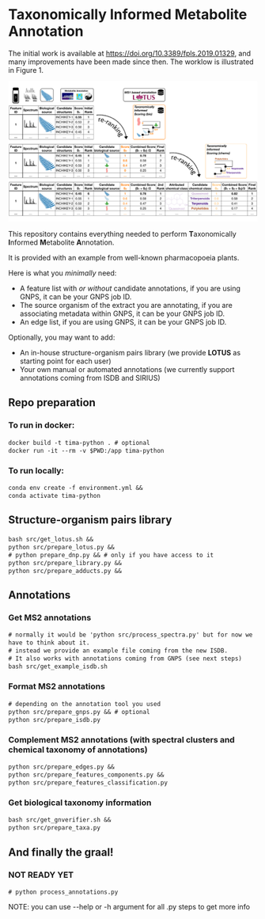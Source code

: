 # Taxonomically Informed Metabolite Annotation

The initial work is available at https://doi.org/10.3389/fpls.2019.01329, and many improvements have been made since
then. 
The worklow is illustrated in Figure 1.

![Figure 1](./img/tima.svg)

This repository contains everything needed to perform **T**axonomically **I**nformed **M**etabolite **A**nnotation.

It is provided with an example from well-known pharmacopoeia plants.

Here is what you *minimally* need:

- A feature list with *or without* candidate annotations, if you are using GNPS, it can be your GNPS job ID.
- The source organism of the extract you are annotating, if you are associating metadata within GNPS, it can be your
  GNPS job ID.
- An edge list, if you are using GNPS, it can be your GNPS job ID.

Optionally, you may want to add:

- An in-house structure-organism pairs library (we provide **LOTUS** as starting point for each user)
- Your own manual or automated annotations (we currently support annotations coming from ISDB and SIRIUS)

## Repo preparation

### To run in docker:

```shell
docker build -t tima-python . # optional
docker run -it --rm -v $PWD:/app tima-python
```

### To run locally:

```shell
conda env create -f environment.yml &&
conda activate tima-python
```

## Structure-organism pairs library

```shell
bash src/get_lotus.sh && 
python src/prepare_lotus.py &&
# python prepare_dnp.py && # only if you have access to it
python src/prepare_library.py &&
python src/prepare_adducts.py &&
```

## Annotations

### Get MS2 annotations

```shell
# normally it would be 'python src/process_spectra.py' but for now we have to think about it.
# instead we provide an example file coming from the new ISDB.
# It also works with annotations coming from GNPS (see next steps)
bash src/get_example_isdb.sh
```

### Format MS2 annotations

```shell
# depending on the annotation tool you used
python src/prepare_gnps.py && # optional 
python src/prepare_isdb.py
```

### Complement MS2 annotations (with spectral clusters and chemical taxonomy of annotations)

```shell
python src/prepare_edges.py &&
python src/prepare_features_components.py &&
python src/prepare_features_classification.py 
```

### Get biological taxonomy information

```shell
bash src/get_gnverifier.sh && 
python src/prepare_taxa.py
```

## And finally the graal!

### NOT READY YET

```shell
# python process_annotations.py
```

NOTE: you can use --help or -h argument for all .py steps to get more info
